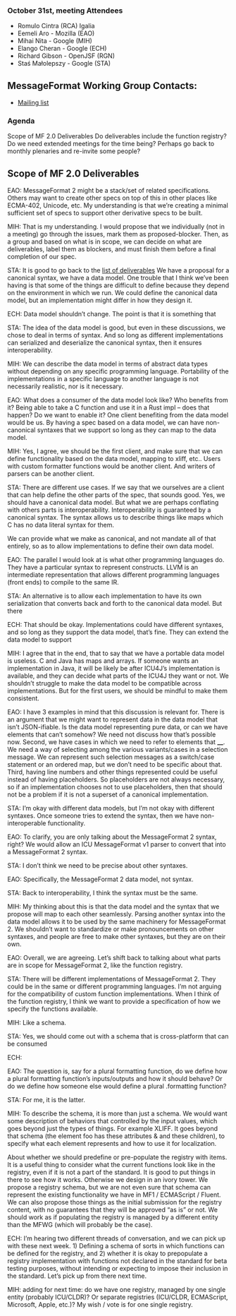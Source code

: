 ### October 31st, meeting Attendees

- Romulo Cintra (RCA) Igalia
- Eemeli Aro - Mozilla (EAO)
- Mihai Nita - Google (MIH)
- Elango Cheran - Google (ECH)
- Richard Gibson - OpenJSF (RGN)
- Staś Małolepszy - Google (STA)

## MessageFormat Working Group Contacts:

- [Mailing list](https://groups.google.com/a/chromium.org/forum/#!forum/message-format-wg)

### Agenda

Scope of MF 2.0 Deliverables
Do deliverables include the function registry?
Do we need extended meetings for the time being?
Perhaps go back to monthly plenaries and re-invite some people?

## Scope of MF 2.0 Deliverables

EAO: MessageFormat 2 might be a stack/set of related specifications. Others may want to create other specs on top of this in other places like ECMA-402, Unicode, etc. My understanding is that we’re creating a minimal sufficient set of specs to support other derivative specs to be built.

MIH: That is my understanding. I would propose that we individually (not in a meeting) go through the issues, mark them as proposed-blocker. Then, as a group and based on what is in scope, we can decide on what are deliverables, label them as blockers, and must finish them before a final completion of our spec.

STA: It is good to go back to the [list of deliverables](https://github.com/unicode-org/message-format-wg/blob/main/guidelines/goals.md#deliverables) We have a proposal for a canonical syntax, we have a data model. One trouble that I think we’ve been having is that some of the things are difficult to define because they depend on the environment in which we run. We could define the canonical data model, but an implementation might differ in how they design it.

ECH: Data model shouldn’t change. The point is that it is something that

STA: The idea of the data model is good, but even in these discussions, we chose to deal in terms of syntax. And so long as different implementations can serialized and deserialize the canonical syntax, then it ensures interoperability.

MIH: We can describe the data model in terms of abstract data types without depending on any specific programming language. Portability of the implementations in a specific language to another language is not necessarily realistic, nor is it necessary.

EAO: What does a consumer of the data model look like? Who benefits from it? Being able to take a C function and use it in a Rust impl – does that happen? Do we want to enable it? One client benefiting from the data model would be us. By having a spec based on a data model, we can have non-canonical syntaxes that we support so long as they can map to the data model.

MIH: Yes, I agree, we should be the first client, and make sure that we can define functionality based on the data model, mapping to xliff, etc.. Users with custom formatter functions would be another client. And writers of parsers can be another client.

STA: There are different use cases. If we say that we ourselves are a client that can help define the other parts of the spec, that sounds good. Yes, we should have a canonical data model. But what we are perhaps conflating with others parts is interoperability. Interoperability is guaranteed by a canonical syntax. The syntax allows us to describe things like maps which C has no data literal syntax for them.

We can provide what we make as canonical, and not mandate all of that entirely, so as to allow implementations to define their own data model.

EAO: The parallel I would look at is what other programming languages do. They have a particular syntax to represent constructs. LLVM is an intermediate representation that allows different programming languages (front ends) to compile to the same IR.

STA: An alternative is to allow each implementation to have its own serialization that converts back and forth to the canonical data model. But there

ECH: That should be okay. Implementations could have different syntaxes, and so long as they support the data model, that’s fine. They can extend the data model to support

MIH: I agree that in the end, that to say that we have a portable data model is useless. C and Java has maps and arrays. If someone wants an implementation in Java, it will be likely be after ICU4J’s implementation is available, and they can decide what parts of the ICU4J they want or not. We shouldn’t struggle to make the data model to be compatible across implementations. But for the first users, we should be mindful to make them consistent.

EAO: I have 3 examples in mind that this discussion is relevant for. There is an argument that we might want to represent data in the data model that isn’t JSON-ifiable. Is the data model representing pure data, or can we have elements that can’t somehow? We need not discuss how that’s possible now. Second, we have cases in which we need to refer to elements that **\_\_**. We need a way of selecting among the various variants/cases in a selection message. We can represent such selection messages as a switch/case statement or an ordered map, but we don’t need to be specific about that. Third, having line numbers and other things represented could be useful instead of having placeholders. So placeholders are not always necessary, so if an implementation chooses not to use placeholders, then that should not be a problem if it is not a superset of a canonical implementation.

STA: I’m okay with different data models, but I’m not okay with different syntaxes. Once someone tries to extend the syntax, then we have non-interoperable functionality.

EAO: To clarify, you are only talking about the MessageFormat 2 syntax, right? We would allow an ICU MessageFormat v1 parser to convert that into a MessageFormat 2 syntax.

STA: I don’t think we need to be precise about other syntaxes.

EAO: Specifically, the MessageFormat 2 data model, not syntax.

STA: Back to interoperability, I think the syntax must be the same.

MIH: My thinking about this is that the data model and the syntax that we propose will map to each other seamlessly. Parsing another syntax into the data model allows it to be used by the same machinery for MessageFormat 2. We shouldn’t want to standardize or make pronouncements on other syntaxes, and people are free to make other syntaxes, but they are on their own.

EAO: Overall, we are agreeing. Let’s shift back to talking about what parts are in scope for MessageFormat 2, like the function registry.

STA: There will be different implementations of MessageFormat 2. They could be in the same or different programming languages. I’m not arguing for the compatibility of custom function implementations. When I think of the function registry, I think we want to provide a specification of how we specify the functions available.

MIH: Like a schema.

STA: Yes, we should come out with a schema that is cross-platform that can be consumed

ECH:

EAO: The question is, say for a plural formatting function, do we define how a plural formatting function’s inputs/outputs and how it should behave? Or do we define how someone else would define a plural .formatting function?

STA: For me, it is the latter.

MIH: To describe the schema, it is more than just a schema. We would want some description of behaviors that controlled by the input values, which goes beyond just the types of things. For example XLIFF. It goes beyond that schema (the element foo has these attributes & and these children), to specify what each element represents and how to use it for localization.

About whether we should predefine or pre-populate the registry with items. It is a useful thing to consider what the current functions look like in the registry, even if it is not a part of the standard. It is good to put things in there to see how it works. Otherwise we design in an ivory tower. We propose a registry schema, but we are not even sure that schema can represent the existing functionality we have in MF1 / ECMAScript / Fluent.
We can also propose those things as the initial submission for the registry content, with no guarantees that they will be approved “as is” or not.
We should work as if populating the registry is managed by a different entity than the MFWG (which will probably be the case).

ECH: I’m hearing two different threads of conversation, and we can pick up with these next week. 1) Defining a schema of sorts in which functions can be defined for the registry, and 2) whether it is okay to prepopulate a registry implementation with functions not declared in the standard for beta testing purposes, without intending or expecting to impose their inclusion in the standard. Let’s pick up from there next time.

MIH: adding for next time: do we have one registry, managed by one single entity (probably ICU/CLDR)? Or separate registries (ICU/CLDR, ECMAScript, Microsoft, Apple, etc.)?
My wish / vote is for one single registry.
